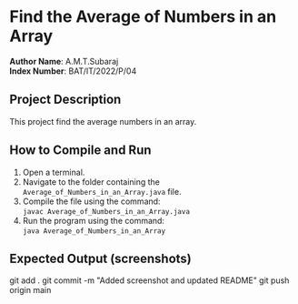 # Find the Average of Numbers in an Array

**Author Name**: A.M.T.Subaraj    
**Index Number**: BAT/IT/2022/P/04  

## Project Description
This project find the average numbers in an array.

## How to Compile and Run
1. Open a terminal.
2. Navigate to the folder containing the `Average_of_Numbers_in_an_Array.java` file.
3. Compile the file using the command:  
   `javac Average_of_Numbers_in_an_Array.java`
4. Run the program using the command:  
   `java Average_of_Numbers_in_an_Array`

## Expected Output (screenshots)
git add .
git commit -m "Added screenshot and updated README"
git push origin main
